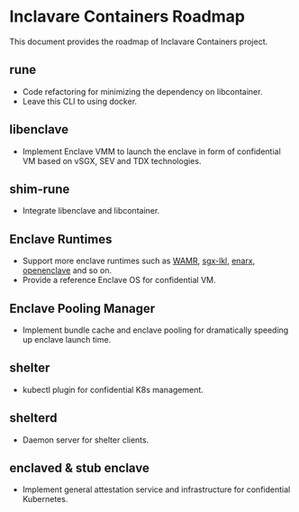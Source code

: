 # Inclavare Containers Roadmap

This document provides the roadmap of Inclavare Containers project.

## rune

- Code refactoring for minimizing the dependency on libcontainer. 
- Leave this CLI to using docker.

## libenclave

- Implement Enclave VMM to launch the enclave in form of confidential VM based on vSGX, SEV and TDX technologies.

## shim-rune

- Integrate libenclave and libcontainer. 

## Enclave Runtimes

- Support more enclave runtimes such as [WAMR](https://github.com/bytecodealliance/wasm-micro-runtime), [sgx-lkl](https://github.com/lsds/sgx-lkl), [enarx](https://github.com/enarx/enarx), [openenclave](https://github.com/openenclave/openenclave) and so on.
- Provide a reference Enclave OS for confidential VM. 

## Enclave Pooling Manager

- Implement bundle cache and enclave pooling for dramatically speeding up enclave launch time.

## shelter

- kubectl plugin for confidential K8s management.

## shelterd

- Daemon server for shelter clients.

## enclaved & stub enclave

- Implement general attestation service and infrastructure for confidential Kubernetes.
